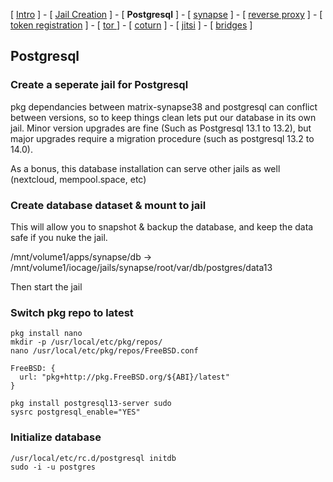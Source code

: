 
[ [Intro](README.md) ] - [ [Jail Creation](1_jail.md) ] - [ **Postgresql** ] - [ [synapse](3_synapse.md) ] - [ [reverse proxy](4_nginx.md) ] - [ [token registration](5_registration.md) ] - [ [tor ](6_tor.md)] - [ [coturn](7_coturn.md) ] - [ [jitsi](8_jitsi.md) ] - [ [bridges](9_bridges.md) ]

## Postgresql

### Create a seperate jail for Postgresql
pkg dependancies between matrix-synapse38 and postgresql can conflict between versions, so to keep things clean lets put our database in its own jail. Minor version upgrades are fine (Such as Postgresql 13.1 to 13.2), but major upgrades require a migration procedure (such as postgresql 13.2 to 14.0).

As a bonus, this database installation can serve other jails as well (nextcloud, mempool.space, etc)

### Create database dataset & mount to jail

This will allow you to snapshot & backup the database, and keep the data safe if you nuke the jail.

/mnt/volume1/apps/synapse/db -> /mnt/volume1/iocage/jails/synapse/root/var/db/postgres/data13

Then start the jail

### Switch pkg repo to latest
```
pkg install nano
mkdir -p /usr/local/etc/pkg/repos/
nano /usr/local/etc/pkg/repos/FreeBSD.conf
```
```
FreeBSD: {
  url: "pkg+http://pkg.FreeBSD.org/${ABI}/latest"
}
```
```
pkg install postgresql13-server sudo
sysrc postgresql_enable="YES"
```

### Initialize database
```
/usr/local/etc/rc.d/postgresql initdb
sudo -i -u postgres

```
